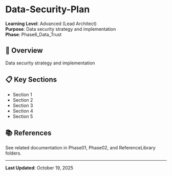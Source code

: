 # Data-Security-Plan

**Learning Level**: Advanced (Lead Architect)  
**Purpose**: Data security strategy and implementation  
**Phase**: Phase6_Data_Trust

## 🎯 Overview

Data security strategy and implementation

## 📋 Key Sections

- Section 1
- Section 2
- Section 3
- Section 4
- Section 5

## 📚 References

See related documentation in Phase01, Phase02, and ReferenceLibrary folders.

---

**Last Updated**: October 19, 2025
